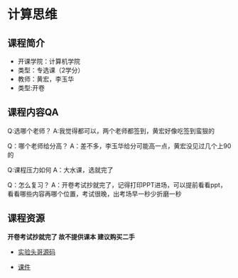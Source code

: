 # 计算思维

## 课程简介

- 开课学院：计算机学院
- 类型：专选课（2学分）
- 教师：黄宏，李玉华
- 类型:开卷
## 课程内容QA

Q:选哪个老师？
A:我觉得都可以，两个老师都签到，黄宏好像吃签到蛮狠的

Q：哪个老师给分高？
A：差不多，李玉华给分可能高一点，黄宏没见过几个上90的

Q:课程压力如何
A：大水课，选就完了

Q：怎么复习？
A：开卷考试抄就完了，记得打印PPT进场，可以提前看看ppt，看看哪些内容再哪个位置，考试很晚，出考场早一秒少折磨一秒

## 课程资源

**开卷考试抄就完了 故不提供课本 建议购买二手**

- [实验头哥源码](https://github.com/Nuyoahwjl/HUST-CS/tree/main/%E8%AE%A1%E7%AE%97%E6%80%9D%E7%BB%B4/%E4%B8%8A%E6%9C%BA%E5%AE%9E%E9%AA%8C(python))

- [课件](https://github.com/Nuyoahwjl/HUST-CS/tree/main/%E8%AE%A1%E7%AE%97%E6%80%9D%E7%BB%B4/%E8%AF%BE%E4%BB%B6)




